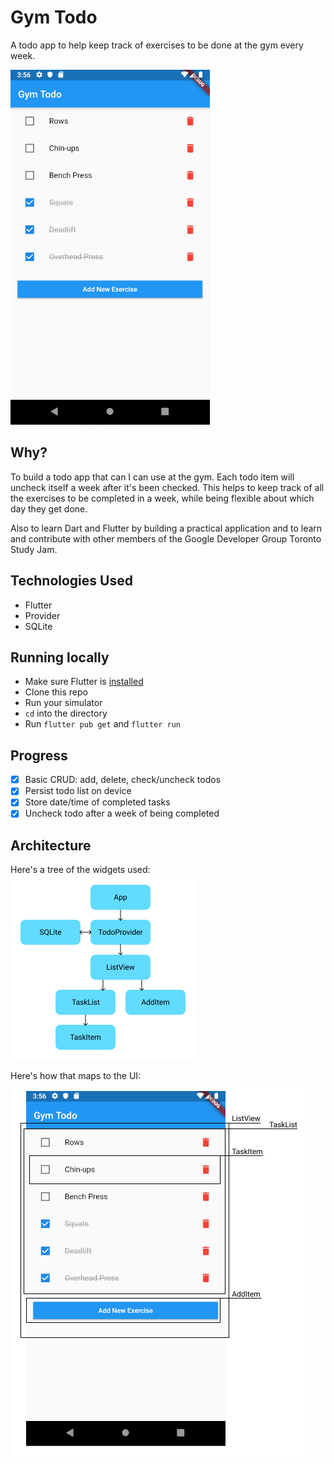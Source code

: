 # Gym Todo

A todo app to help keep track of exercises to be done at the gym every week.

![demo](./demo.png)

## Why?

To build a todo app that can I can use at the gym. Each todo item will uncheck itself a week after it's been checked. This helps to keep track of all the exercises to be completed in a week, while being flexible about which day they get done.

Also to learn Dart and Flutter by building a practical application and to learn and contribute with other members of the Google Developer Group Toronto Study Jam.

## Technologies Used

- Flutter
- Provider
- SQLite

## Running locally

- Make sure Flutter is [installed](https://flutter.dev/docs/get-started/install)
- Clone this repo
- Run your simulator
- `cd` into the directory
- Run `flutter pub get` and `flutter run`

## Progress

- [x] Basic CRUD: add, delete, check/uncheck todos
- [x] Persist todo list on device
- [x] Store date/time of completed tasks
- [x] Uncheck todo after a week of being completed

## Architecture

Here's a tree of the widgets used:  
![widgets](./widgets.png)

Here's how that maps to the UI:  
![labelled demo](./demo-labelled.png)
